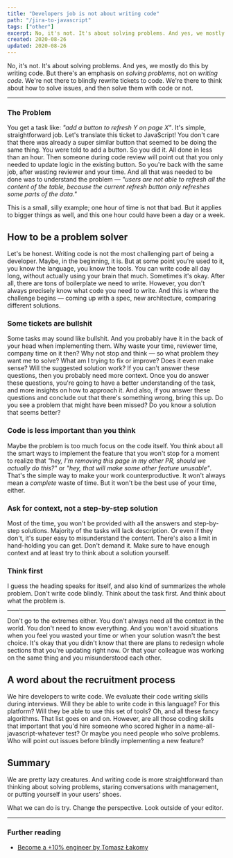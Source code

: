 ```yaml
---
title: "Developers job is not about writing code"
path: "/jira-to-javascript"
tags: ["other"]
excerpt: No, it's not. It's about solving problems. And yes, we mostly do this by writing code. But there's an emphasis on solving problems, not on writing code. We're not there to blindly rewrite tickets to code. We're here to think about how to solve issues, and then solving them by writing code, or not.
created: 2020-08-26
updated: 2020-08-26
---
```


No, it's not. It's about solving problems. And yes, we mostly do this by writing code. But there's an emphasis on _solving problems_, not on _writing code_. We're not there to blindly rewrite tickets to code. We're there to think about how to solve issues, and then solve them with code or not.

---

### The Problem

You get a task like: _"add a button to refresh Y on page X"_. It's simple, straightforward job. Let's translate this ticket to JavaScript! You don't care that there was already a super similar button that seemed to be doing the same thing. You were told to add a button. So you did it. All done in less than an hour. Then someone during code review will point out that you only needed to update logic in the existing button. So you're back with the same job, after wasting reviewer and your time.
And all that was needed to be done was to understand the problem — _"users are not able to refresh all the content of the table, because the current refresh button only refreshes some parts of the data."_

This is a small, silly example; one hour of time is not that bad. But it applies to bigger things as well, and this one hour could have been a day or a week.

## How to be a problem solver

Let's be honest. Writing code is not the most challenging part of being a developer. Maybe, in the beginning, it is. But at some point you're used to it, you know the language, you know the tools. You can write code all day long, without actually using your brain that much. Sometimes it's okay. After all, there are tons of boilerplate we need to write. However, you don't always precisely know what code you need to write. And this is where the challenge begins — coming up with a spec, new architecture, comparing different solutions.

### Some tickets are bullshit

Some tasks may sound like bullshit. And you probably have it in the back of your head when implementing them. Why waste your time, reviewer time, company time on it then? Why not stop and think — so what problem they want me to solve? What am I trying to fix or improve? Does it even make sense? Will the suggested solution work? If you can't answer these questions, then you probably need more context. Once you do answer these questions, you're going to have a better understanding of the task, and more insights on how to approach it. And also, if you answer these questions and conclude out that there's something wrong, bring this up. Do you see a problem that might have been missed? Do you know a solution that seems better?

### Code is less important than you think

Maybe the problem is too much focus on the code itself. You think about all the smart ways to implement the feature that you won't stop for a moment to realize that _"hey, I'm removing this page in my other PR, should we actually do this?"_ or _"hey, that will make some other feature unusable"_. That's the simple way to make your work counterproductive. It won't always mean a _complete_ waste of time. But it won't be the best use of your time, either.

### Ask for context, not a step-by-step solution

Most of the time, you won't be provided with all the answers and step-by-step solutions. Majority of the tasks will lack description. Or even if they don't, it's super easy to misunderstand the content. There's also a limit in hand-holding you can get. Don't demand it. Make sure to have enough context and at least try to think about a solution yourself.

### Think first

I guess the heading speaks for itself, and also kind of summarizes the whole problem. Don't write code blindly. Think about the task first. And think about what the problem is.

---

Don't go to the extremes either. You don't always need all the context in the world. You don't need to know everything. And you won't avoid situations when you feel you wasted your time or when your solution wasn't the best choice. It's okay that you didn't know that there are plans to redesign whole sections that you're updating right now. Or that your colleague was working on the same thing and you misunderstood each other.

## A word about the recruitment process

We hire developers to write code. We evaluate their code writing skills during interviews. Will they be able to write code in this language? For this platform? Will they be able to use this set of tools? Oh, and all these fancy algorithms. That list goes on and on.
However, are all those coding skills that important that you'd hire someone who scored higher in a name-all-javascript-whatever test? Or maybe you need people who solve problems. Who will point out issues before blindly implementing a new feature?

## Summary

We are pretty lazy creatures. And writing code is more straightforward than thinking about solving problems, staring conversations with management, or putting yourself in your users' shoes.

What we can do is try. Change the perspective. Look outside of your editor.

---

### Further reading

- [Become a +10% engineer by Tomasz Łakomy](https://dev.to/tlakomy/become-a-10-engineer-g78)
